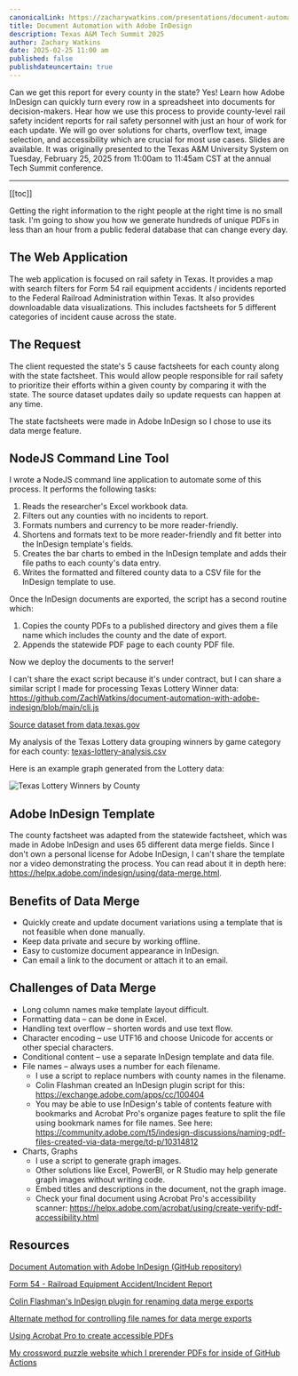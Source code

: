 ```yaml
---
canonicalLink: https://zacharywatkins.com/presentations/document-automation-with-adobe-indesign
title: Document Automation with Adobe InDesign
description: Texas A&M Tech Summit 2025
author: Zachary Watkins
date: 2025-02-25 11:00 am
published: false
publishdateuncertain: true
---
```


Can we get this report for every county in the state? Yes! Learn how Adobe InDesign can quickly turn every row in a spreadsheet into documents for decision-makers. Hear how we use this process to provide county-level rail safety incident reports for rail safety personnel with just an hour of work for each update. We will go over solutions for charts, overflow text, image selection, and accessibility which are crucial for most use cases. Slides are available. It was originally presented to the Texas A&M University System on Tuesday, February 25, 2025 from 11:00am to 11:45am CST at the annual Tech Summit conference.

---

[[toc]]

Getting the right information to the right people at the right time is no small task. I'm going to show you how we generate hundreds of unique PDFs in less than an hour from a public federal database that can change every day.

## The Web Application

The web application is focused on rail safety in Texas. It provides a map with search filters for Form 54 rail equipment accidents / incidents reported to the Federal Railroad Administration within Texas. It also provides downloadable data visualizations. This includes factsheets for 5 different categories of incident cause across the state.

## The Request

The client requested the state's 5 cause factsheets for each county along with the state factsheet. This would allow people responsible for rail safety to prioritize their efforts within a given county by comparing it with the state. The source dataset updates daily so update requests can happen at any time.

The state factsheets were made in Adobe InDesign so I chose to use its data merge feature.

## NodeJS Command Line Tool

I wrote a NodeJS command line application to automate some of this process. It performs the following tasks:

1. Reads the researcher's Excel workbook data.
2. Filters out any counties with no incidents to report.
3. Formats numbers and currency to be more reader-friendly.
4. Shortens and formats text to be more reader-friendly and fit better into the InDesign template's fields.
5. Creates the bar charts to embed in the InDesign template and adds their file paths to each county's data entry.
6. Writes the formatted and filtered county data to a CSV file for the InDesign template to use.

Once the InDesign documents are exported, the script has a second routine which:

1. Copies the county PDFs to a published directory and gives them a file name which includes the county and the date of export.
2. Appends the statewide PDF page to each county PDF file.

Now we deploy the documents to the server!

I can't share the exact script because it's under contract, but I can share a similar script I made for processing Texas Lottery Winner data: https://github.com/ZachWatkins/document-automation-with-adobe-indesign/blob/main/cli.js

[Source dataset from data.texas.gov](https://data.texas.gov/dataset/Winners-List-of-Texas-Lottery-Prizes/54pj-3dxy/about_data)

My analysis of the Texas Lottery data grouping winners by game category for each county: [texas-lottery-analysis.csv](https://github.com/ZachWatkins/document-automation-with-adobe-indesign/blob/main/public/texas-lottery-analysis.csv)

Here is an example graph generated from the Lottery data:

![Texas Lottery Winners by County](https://raw.githubusercontent.com/ZachWatkins/document-automation-with-adobe-indesign/main/public/images/game-category-winners-in-harris-county.svg)

## Adobe InDesign Template

The county factsheet was adapted from the statewide factsheet, which was made in Adobe InDesign and uses 65 different data merge fields. Since I don't own a personal license for Adobe InDesign, I can't share the template nor a video demonstrating the process. You can read about it in depth here: https://helpx.adobe.com/indesign/using/data-merge.html.

## Benefits of Data Merge

- Quickly create and update document variations using a template that is not feasible when done manually.
- Keep data private and secure by working offline.
- Easy to customize document appearance in InDesign.
- Can email a link to the document or attach it to an email.

## Challenges of Data Merge

- Long column names make template layout difficult.
- Formatting data – can be done in Excel.
- Handling text overflow – shorten words and use text flow.
- Character encoding – use UTF16 and choose Unicode for accents or other special characters.
- Conditional content – use a separate InDesign template and data file.
- File names – always uses a number for each filename.
  - I use a script to replace numbers with county names in the filename.
  - Colin Flashman created an InDesign plugin script for this: https://exchange.adobe.com/apps/cc/100404
  - You may be able to use InDesign's table of contents feature with bookmarks and Acrobat Pro's organize pages feature to split the file using bookmark names for file names. See here: https://community.adobe.com/t5/indesign-discussions/naming-pdf-files-created-via-data-merge/td-p/10314812
- Charts, Graphs
  - I use a script to generate graph images.
  - Other solutions like Excel, PowerBI, or R Studio may help generate graph images without writing code.
  - Embed titles and descriptions in the document, not the graph image.
  - Check your final document using Acrobat Pro's accessibility scanner: https://helpx.adobe.com/acrobat/using/create-verify-pdf-accessibility.html

## Resources

[Document Automation with Adobe InDesign (GitHub repository)](https://github.com/zachwatkins/document-automation-with-adobe-indesign)

[Form 54 - Railroad Equipment Accident/Incident Report](https://data.transportation.gov/Railroads/Railroad-Equipment-Accident-Incident-Source-Data-F/aqxq-n5hy/about_data)

[Colin Flashman's InDesign plugin for renaming data merge exports](https://exchange.adobe.com/apps/cc/100404)

[Alternate method for controlling file names for data merge exports](https://community.adobe.com/t5/indesign-discussions/naming-pdf-files-created-via-data-merge/td-p/10314812)

[Using Acrobat Pro to create accessible PDFs](https://helpx.adobe.com/acrobat/using/create-verify-pdf-accessibility.html)

[My crossword puzzle website which I prerender PDFs for inside of GitHub Actions](https://crossword.zacharywatkins.com)
